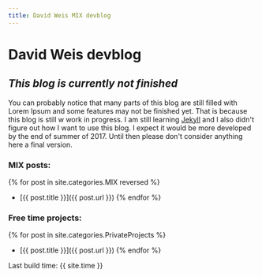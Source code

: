 ```yaml
---
title: David Weis MIX devblog
---
```


# David Weis devblog

## _This blog is currently not finished_

You can probably notice that many parts of this blog are still filled with Lorem Ipsum and some features may not be finished yet. That is because this blog is still w work in progress. I am still learning [Jekyll](https://jekyllrb.com/) and I also didn't figure out how I want to use this blog.
I expect it would be more developed by the end of summer of 2017. Until then please don't consider anything here a final version.

### MIX posts:

{% for post in site.categories.MIX reversed %}
- [{{ post.title }}]({{ post.url }})
{% endfor %}

### Free time projects:

{% for post in site.categories.PrivateProjects %}
- [{{ post.title }}]({{ post.url }})
{% endfor %}


Last build time: {{ site.time }}

<meta name="robots" content="noindex">
